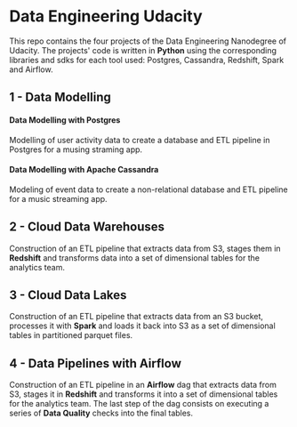 # Data Engineering Udacity
This repo contains the four projects of the Data Engineering Nanodegree of Udacity.
The projects' code is written in **Python** using the corresponding libraries and sdks for each
tool used: Postgres, Cassandra, Redshift, Spark and Airflow.

## 1 - Data Modelling
#### Data Modelling with **Postgres**
Modelling of user activity data to create a database and ETL pipeline in Postgres for a musing straming app.

#### Data Modelling with Apache **Cassandra**
Modeling of event data to create a non-relational database and ETL pipeline for a music streaming app.

## 2 - Cloud Data Warehouses
Construction of an ETL pipeline that extracts data from S3, stages them in **Redshift** and transforms data into a set of dimensional tables for the analytics team.

## 3 - Cloud Data Lakes
Construction of an ETL pipeline that extracts data from an S3 bucket, processes it with **Spark** and loads it back into S3 as a set of dimensional tables in partitioned parquet files.

## 4 - Data Pipelines with Airflow
Construction of an ETL pipeline in an **Airflow** dag that extracts data from S3, stages it in **Redshift** and transforms it into a set of dimensional tables for the analytics team. The last step of the dag consists on executing a series of **Data Quality** checks into the final tables.
